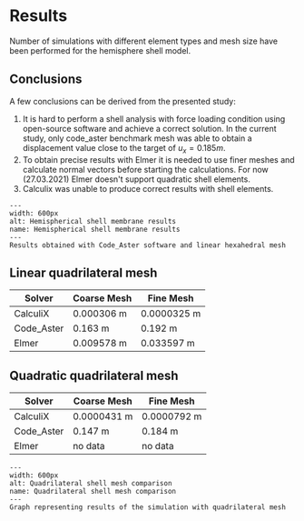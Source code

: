 # Results

Number of simulations with different element types and mesh size have been performed for the hemisphere shell model.

## Conclusions

A few conclusions can be derived from the presented study:

1. It is hard to perform a shell analysis with force loading condition using open-source software and achieve a correct solution. In the current study, only code_aster benchmark mesh was able to obtain a displacement value close to the target of $u_{x}=0.185 m$.
2. To obtain precise results with Elmer it is needed to use finer meshes and calculate normal vectors before starting the calculations. For now (27.03.2021) Elmer doesn't support quadratic shell elements.
3. Calculix was unable to produce correct results with shell elements.

```{figure} ./shell.png
---
width: 600px
alt: Hemispherical shell membrane results
name: Hemispherical shell membrane results
---
Results obtained with Code_Aster software and linear hexahedral mesh
```


## Linear quadrilateral mesh

| Solver                |Coarse Mesh              |Fine Mesh                |
|-----------------------|-------------------------|-------------------------|
| CalculiX              | 0.000306 m              |  0.0000325 m            |    
| Code_Aster            | 0.163 m                 |  0.192 m                |
| Elmer                 | 0.009578 m              |  0.033597 m             |

## Quadratic quadrilateral mesh

| Solver                |Coarse Mesh              |Fine Mesh                |
|-----------------------|-------------------------|-------------------------|
| CalculiX              | 0.0000431 m             |  0.0000792 m            |    
| Code_Aster            | 0.147 m                 |  0.184 m                |
| Elmer                 | no data                 | no data                 |

```{figure} ./shell_comparison.png
---
width: 600px
alt: Quadrilateral shell mesh comparison
name: Quadrilateral shell mesh comparison
---
Graph representing results of the simulation with quadrilateral mesh
```

